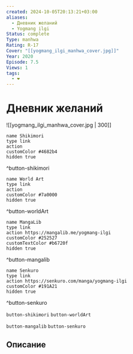 ```yaml
---
created: 2024-10-05T20:13:21+03:00
aliases:
  - Дневник желаний
  - Yogmang ilgi
Status: complete
Type: manhwa
Rating: R-17
Cover: "[[yogmang_ilgi_manhwa_cover.jpg]]"
Year: 2020
Episode: 7.5
Views: 1
tags:
  - ❤
---
```


# Дневник желаний

![[yogmang_ilgi_manhwa_cover.jpg | 300]]

```button
name Shikimori
type link
action 
customColor #4682b4
hidden true
```
^button-shikimori

```button
name World Art
type link
action 
customColor #7a0000
hidden true
```
^button-worldArt

```button
name MangaLib
type link
action https://mangalib.me/yogmang-ilgi
customColor #252527
customTextColor #b6720f
hidden true
```
^button-mangalib

```button
name Senkuro
type link
action https://senkuro.com/manga/yogmang-ilgi
customColor #191A21
hidden true
```
^button-senkuro



`button-shikimori` `button-worldArt`

`button-mangalib` `button-senkuro`

## Описание


